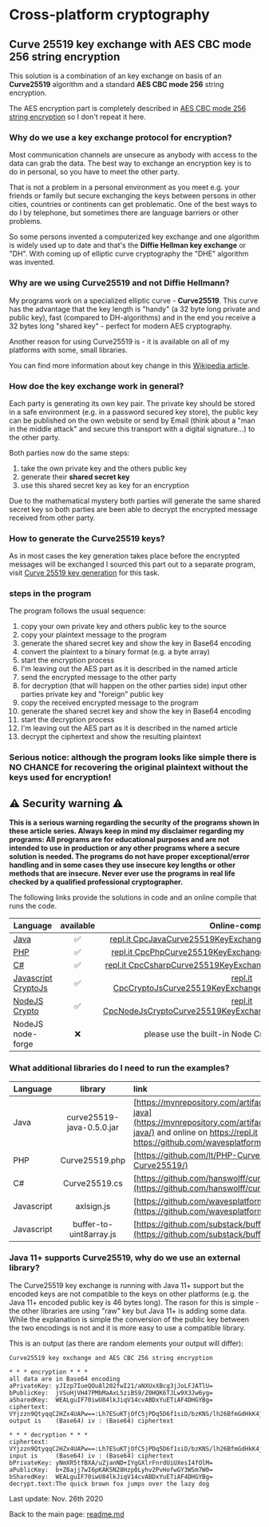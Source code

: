 # Cross-platform cryptography

## Curve 25519 key exchange with AES CBC mode 256 string encryption

This solution is a combination of an key exchange on basis of an **Curve25519** algorithm and a standard **AES CBC mode 256** string encryption.

The AES encryption part is completely described in [AES CBC mode 256 string encryption](aes_cbc_256_string_encryption.md) so I don't repeat it here.

### Why do we use a key exchange protocol for encryption?

Most communication channels are unsecure as anybody with access to the data can grab the data. The best way to exchange an encryption key is to do in personal, so you have to meet the other party.

That is not a problem in a personal environment as you meet e.g. your friends or family but secure exchanging the keys between persons in other cities, countries or continents can get problematic. One of the best ways to do I by telephone, but sometimes there are language barriers or other problems.

So some persons invented a computerized key exchange and one algorithm is widely used up to date and that's the **Diffie Hellman key exchange** or "DH". With coming up of elliptic curve cryptography the "DHE" algorithm was invented.

### Why are we using Curve25519 and not Diffie Hellmann?

My programs work on a specialized elliptic curve - **Curve25519**. This curve has the advantage that the key length is "handy" (a 32 byte long private and public key), fast (compared to DH-algorithms) and in the end you receive a 32 bytes long "shared key" - perfect for modern AES cryptography.

Another reason for using Curve25519 is - it is available on all of my platforms with some, small libraries.

You can find more information about key change in this [Wikipedia article](https://en.wikipedia.org/wiki/Key_exchange).

### How doe the key exchange work in general?

Each party is generating its own key pair. The private key should be stored in a safe environment (e.g. in a password secured key store), the public key can be published on the own website or send by Email (think about a "man in the middle attack" and secure this transport with a digital signature...) to the other party.

Both parties now do the same steps:

1. take the own private key and the others public key
2. generate their **shared secret key**
3. use this shared secret key as key for an encryption

Due to the mathematical mystery both parties will generate the same shared secret key so both parties are been able to decrypt the encrypted message received from other party.

### How to generate the Curve25519 keys?

As in most cases the key generation takes place before the encrypted messages will be exchanged I sourced this part out to a separate program, visit [Curve 25519 key generation](curve25519_key_generation.md) for this task.

### steps in the program

The program follows the usual sequence:
1. copy your own private key and others public key to the source
2. copy your plaintext message to the program
3. generate the shared secret key and show the key in Base64 encoding
4. convert the plaintext to a binary format (e.g. a byte array)
5. start the encryption process
6. I'm leaving out the AES part as it is described in the named article
7. send the encrypted message to the other party
8. for decryption (that will happen on the other parties side) input other parties private key and "foreign" public key
9. copy the received encrypted message to the program
10. generate the shared secret key and show the key in Base64 encoding
11. start the decryption process
12. I'm leaving out the AES part as it is described in the named article
13. decrypt the ciphertext and show the resulting plaintext

### **Serious notice: although the program looks like simple there is NO CHANCE for recovering the original plaintext without the keys used for encryption!**

## :warning: Security warning :warning:

**This is a serious warning regarding the security of the programs shown in these article series.  Always keep in mind my disclaimer regarding my programs: All programs are for educational purposes and are not intended to use in production or any other programs where a  secure solution is needed. The programs do not have proper exceptional/error handling and in some cases they use insecure key lengths or other methods that are insecure. Never ever use the programs in real life checked by a qualified professional cryptographer.**

The following links provide the solutions in code and an online compile that runs the code.

| Language | available | Online-compiler
| ------ | :---: | :----: |
| [Java](Curve25519KeyExchangeAesCbc256StringEncryption/Curve25519KeyExchangeAesCbc256StringEncryption.java) | :white_check_mark: | [repl.it CpcJavaCurve25519KeyExchangeAesCbc256StringEncryption](https://repl.it/@javacrypto/CpcJavaCurve25519KeyExchangeAesCbc256StringEncryption#Main.java/)
| [PHP](Curve25519KeyExchangeAesCbc256StringEncryption/Curve25519KeyExchangeAesCbc256StringEncryption.php) | :white_check_mark: | [repl.it CpcPhpCurve25519KeyExchangeAesCbc256StringEncryption](https://repl.it/@javacrypto/CpcPhpCurve25519KeyExchangeAesCbc256StringEncryption#main.php/)
| [C#](Curve25519KeyExchangeAesCbc256StringEncryption/Curve25519KeyExchangeAesCbc256StringEncryption.cs) | :white_check_mark: | [repl.it CpcCsharpCurve25519KeyExchangeAesCbc256StringEncryption](https://repl.it/@javacrypto/CpcCsharpCurve25519KeyExchangeAesCbc256StringEncryption#main.cs/)
| [Javascript CryptoJs](Curve25519KeyExchangeAesCbc256StringEncryption/Curve25519KeyExchangeAesCbc256StringEncryptionCryptoJs.js) | :white_check_mark: | [repl.it CpcCryptoJsCurve25519KeyExchangeAesCbc256StringEncryption](https://repl.it/@javacrypto/CpcCryptoJsCurve25519KeyExchangeAesCbc256StringEncryption#index.js/)
| [NodeJS Crypto](Curve25519KeyExchangeAesCbc256StringEncryption/Curve25519KeyExchangeAesCbc256StringEncryptionNodeJsCrypto.js) | :white_check_mark: | [repl.it CpcNodeJsCryptoCurve25519KeyExchangeAesCbc256StringEncryption](https://repl.it/@javacrypto/CpcNodeJsCryptoCurve25519KeyExchangeAesCbc256StringEncryption/#index.js/)
| NodeJS node-forge | :x: | please use the built-in Node Crypto-solution above

### What additional libraries do I need to run the examples?

| Language | library | link
| ------ | :---: | :---- |
| Java | curve25519-java-0.5.0.jar | [https://mvnrepository.com/artifact/org.whispersystems/curve25519-java](https://mvnrepository.com/artifact/org.whispersystems/curve25519-java/) and online on https://repl.it https://github.com/wavesplatform/curve25519-java/|
| PHP | Curve25519.php | [https://github.com/lt/PHP-Curve25519](https://github.com/lt/PHP-Curve25519/) |
| C# | Curve25519.cs | [https://github.com/hanswolff/curve25519](https://github.com/hanswolff/curve25519/) |
| Javascript | axlsign.js | [https://github.com/wavesplatform/curve25519-js](https://github.com/wavesplatform/curve25519-js/) |
| Javascript | buffer-to-uint8array.js | [https://github.com/substack/buffer-to-uint8array](https://github.com/substack/buffer-to-uint8array/) |

### Java 11+ supports Curve25519, why do we use an external library?

The Curve25519 key exchange is running with Java 11+ support but the encoded keys are not compatible to the keys on other platforms (e.g. the Java 11+ encoded public key is 46 bytes long). The rason for this is simple - the other libraries are using "raw" key but Java 11+ is adding some data. While the explanation is simple the conversion of the public key between the two encodings is not and it is more easy to use a compatible library. 


This is an output (as there are random elements your output will differ):

```plaintext
Curve25519 key exchange and AES CBC 256 string encryption

* * * encryption * * *
all data are in Base64 encoding
aPrivateKey: yJIzp7IueQOu8l202fwI21/aNXUxXBcg3jJoLFJATlU=
bPublicKey:  jVSuHjVH47PMbMaAxL5ziBS9/Z0HQK6TJLw9X3Jw6yg=
aSharedKey:  WEALguIF70iwU84lkJiqV14cvABDxYuETiAF4DHGYBg=
ciphertext:  VYjzzn9QtyqqC2HZx4UAPw==:Lh7ESuKTjOfC5jPDq5D6f1siD/bzKNS/lh26BfmGdHkK4jeD88Aoyrx99mSHOO/F
output is    (Base64) iv : (Base64) ciphertext

* * * decryption * * *
ciphertext:  VYjzzn9QtyqqC2HZx4UAPw==:Lh7ESuKTjOfC5jPDq5D6f1siD/bzKNS/lh26BfmGdHkK4jeD88Aoyrx99mSHOO/F
input is     (Base64) iv : (Base64) ciphertext
bPrivateKey: yNmXR5tfBXA/uZjanND+IYgGXlrFnrdUiUXesI4fOlM=
aPublicKey:  b+Z6ajj7wI6pKAK5N28Hzp0Lyhv2PvHofwGY3WSm7W0=
bSharedKey:  WEALguIF70iwU84lkJiqV14cvABDxYuETiAF4DHGYBg=
decrypt.text:The quick brown fox jumps over the lazy dog

```

Last update: Nov. 26th 2020

Back to the main page: [readme.md](readme.md)